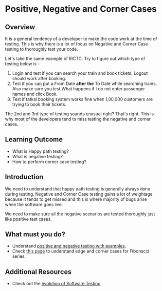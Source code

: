 # Positive, Negative and Corner Cases

## Overview

It is a general tendency of a developer to make the code work at the time of testing. This is why there is a lot of focus on Negative and Corner Case testing to thoroughly test your code.

Let's take the same example of IRCTC. Try to figure out which type of testing below is -

1. Login and test if you can search your train and book tickets. Logout should work after booking.
2. Test if you can put a From Date **after the** To Date while searching trains. Also make sure you test What happens if I do not enter passenger names and click Book.
3. Test if tatkal booking system works fine when 1,00,000 customers are trying to book their tickets. 

The 2nd and 3rd type of testing sounds unusual right? That's right. This is why most of the developers tend to miss testing the negative and corner cases. 

## Learning Outcome

- What is Happy path testing?
- What is negative testing?
- How to perform corner case testing?

## Introduction 

We need to understand that happy path testing is generally always done during testing. Negative and Corner Case testing gains a lot of weightage because it tends to get missed and this is where majority of bugs arise when the software goes live.

We need to make sure all the negative scenarios are tested thoroughly just like positive test cases.                                                                                                     

## What must you do?
- Understand [positive and negative testing with examples](https://www.guru99.com/positive-and-negative-testing.html).
- Check [this page](https://people.bath.ac.uk/rjg20/training/intro-testing/07-edges/) to understand edge and corner cases for Fibonacci series.

## Additional Resources
- Check out the [evolution of Software Testing](http://www.testingreferences.com/testinghistory.php)

